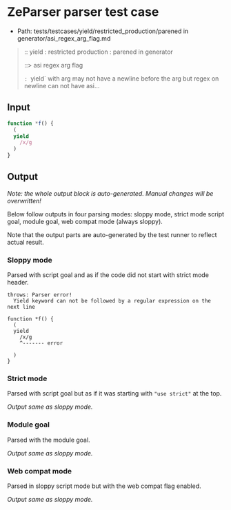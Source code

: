 # ZeParser parser test case

- Path: tests/testcases/yield/restricted_production/parened in generator/asi_regex_arg_flag.md

> :: yield : restricted production : parened in generator
>
> ::> asi regex arg flag
>
> `: `yield` with arg may not have a newline before the arg but regex on newline can not have asi...


## Input

`````js
function *f() {
  (
  yield
    /x/g
  )
}
`````

## Output

_Note: the whole output block is auto-generated. Manual changes will be overwritten!_

Below follow outputs in four parsing modes: sloppy mode, strict mode script goal, module goal, web compat mode (always sloppy).

Note that the output parts are auto-generated by the test runner to reflect actual result.

### Sloppy mode

Parsed with script goal and as if the code did not start with strict mode header.

`````
throws: Parser error!
  Yield keyword can not be followed by a regular expression on the next line

function *f() {
  (
  yield
    /x/g
    ^------- error

  )
}
`````

### Strict mode

Parsed with script goal but as if it was starting with `"use strict"` at the top.

_Output same as sloppy mode._

### Module goal

Parsed with the module goal.

_Output same as sloppy mode._

### Web compat mode

Parsed in sloppy script mode but with the web compat flag enabled.

_Output same as sloppy mode._
